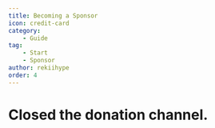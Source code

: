 ```yaml
---
title: Becoming a Sponsor
icon: credit-card
category:
    - Guide
tag:
    - Start
    - Sponsor
author: rekiihype
order: 4
---
```

# Closed the donation channel.

[//]: # ()
[//]: # (## How to become a <span style='color:yellow;'>Sponsor</span>?)

[//]: # ()
[//]: # (To becoming a  <span style='color:yellow;'>Sponsor</span>, you need to donate atleast $5 or equivalent if you are using another currency.)

[//]: # ()
[//]: # (## Where to donate?)

[//]: # ()
[//]: # (Once you already in the server, please go to [#sponsorship]&#40;https://discord.com/channels/1069057220802781265/1097565269985071205&#41; channel. Choose one of the links you prefer to donate. Please make sure to screenshot the process as proof for the next step.)

[//]: # ()
[//]: # (## What to do after I done donated?)

[//]: # ()
[//]: # (### Step 1:)

[//]: # ()
[//]: # (If you already donated, you can start a ticket at [#sponsorship-proof-ticket]&#40;https://discord.com/channels/1069057220802781265/1195466175954550885&#41;, and click on `Send Proofs`.)

[//]: # ()
[//]: # (![]&#40;/assets/images/docs/202312/sponsor-new.png&#41;)

[//]: # ()
[//]: # (### Step 2: )

[//]: # ()
[//]: # (Send your proof to the newly created channel `#proof-yourname`, and then wait for a Mod to review the proof.)

[//]: # ()
[//]: # (![]&#40;/assets/images/docs/202312/sponsor-new2.png&#41;)

[//]: # ()
[//]: # (### Step 3:)

[//]: # ()
[//]: # (If everything went right, and the proof is valid you will receive your  <span style='color:yellow;'>Sponsor</span> role.)

[//]: # ()
[//]: # (## &#40;FOR NON-FANS&#41; How to claim Fans role after donation?)

[//]: # ()
[//]: # (If you are a  <span style='color:yellow;'>Sponsor</span> and do not have Fans role, you can skip the 7-days sign-in and claim the role instantly)

[//]: # ()
[//]: # (### Step 1: Open a ticket)

[//]: # ()
[//]: # (To do that, you need to go to #ticket-start channel &#40;only visible when you already have Sponsor&#41;.)

[//]: # ()
[//]: # ([![]&#40;https://i.postimg.cc/NfkzJDyd/openticket1.png&#41;]&#40;https://postimg.cc/dLD6D8jC&#41;)

[//]: # ()
[//]: # (Once you click on 'open', you will see a new channel under the ticket channel.)

[//]: # ()
[//]: # ([![]&#40;https://i.postimg.cc/Vk7H1NWM/openticket2.png&#41;]&#40;https://postimg.cc/sMhJ4s8D&#41;)

[//]: # ()
[//]: # (### Step 2: Answer short survey)

[//]: # ()
[//]: # (Press the 'form link' button to answer the survey.)

[//]: # ()
[//]: # ([![]&#40;https://i.postimg.cc/qRKm8xVX/openticket4.png&#41;]&#40;https://postimg.cc/mzbN4Mrt&#41;)

[//]: # ()
[//]: # (Once you are done with the survey, do not forget to press 'Submit' button.)

[//]: # ()
[//]: # ([![]&#40;https://i.postimg.cc/GpHgp1Xf/openticket5.png&#41;]&#40;https://postimg.cc/GBnxM6wP&#41;)

[//]: # ()
[//]: # (After that, just wait patiently for the staffs to check your survey. Once you get your Fans role, then you are good to go.)
